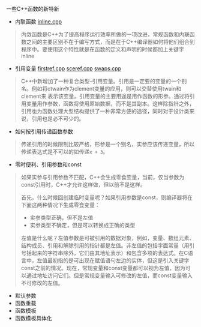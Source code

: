 一些C++函数的新特新

- 内联函数 [inline.cpp](./inline.cpp)

> 内敛函数是C++为了提高程序运行效率所做的一项改进，常规函数和内联函数之间的主要区别不在于编写方式，而是在于C++编译器如何将他们组合到程序中。要使用这个特性就是在函数的定义和声明的时候都加上关键字inline

- 引用变量 [firstref.cpp](./firstref.cpp) [sceref.cpp](./sceref.cpp) [swaps.cpp](./swaps.cpp)

> C++中新增加了一种复合类型-引用变量。引用是一定要的变量的一个别名。例如将ctwain作为clement变量的应用，则可以交替使用twain和clement来 表示该变量。引用变量的主要用途是用作函数的形参。通过将引用变量用作参数，函数将使用原始数据，而不是其副本。这样除指针之外，引用也为函数处理大型结构提供了一种非常方便的途径，同时对于设计类来说，引用也是必不可少的。

- 如何按引用传递函数参数

> 传递引用的时候限制比较严格，形参是一个别名，实参应该传递变量，所以传递表达式是不可以的如传递`x + 3`。

- 零时便利、引用参数和const

> 如果实参与引用参数不匹配，C++会生成零食变量，当前，仅当参数为const引用时，C++才允许这样做，但以前不是这样。
>
> 首先，什么时候回创建临时变量呢？如果引用参数是const，则编译器将在下面这两种情况下生成零食变量：
>
> - 实参类型正确，但不是左值
> - 实参类型不确定，但是可以转换成正确的类型
>
> 左值是什么呢？左值参数是可被引用的数据对象，例如，变量、数组元素、结构成员、引用和解除引用的指针都是左值。非左值的包括字面常量（用引号括起来的字符串除外，它们由其地址表示）和包含多项的表达式。在C语言中，左值最初指的是可出现在赋值语句左边的实体，但这是引入关键字const之前的情况。现在，常规变量和const变量都可以视为左值，因为可以通过地址访问它们。但是常规变量输入可修改的左值，而const变量输入不可修改的左值。

- 默认参数
- 函数重载
- 函数模板
- 函数模板具体化